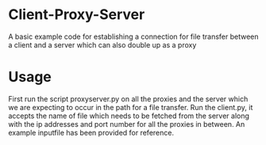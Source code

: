 # Client-Proxy-Server
A basic example code for establishing a connection for file transfer between a client and a server which can also double up as a proxy

# Usage
First run the script proxyserver.py on all the proxies and the server which we are expecting to occur in the path for a file transfer.
Run the client.py, it accepts the name of file which needs to be fetched from the server along with the ip addresses and port number for all the proxies in between.
An example inputfile has been provided for reference.

